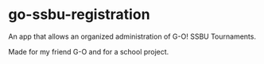 # go-ssbu-registration
An app that allows an organized administration of G-O! SSBU Tournaments.

Made for my friend G-O and for a school project.
